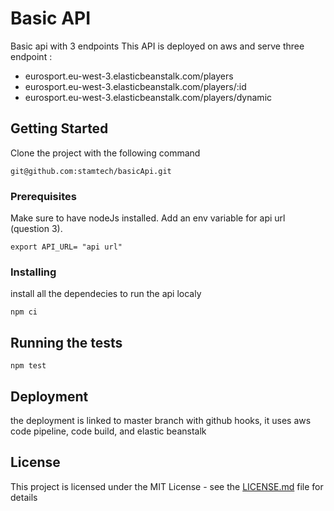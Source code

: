 # Basic API

Basic api with 3 endpoints
This API is deployed on aws and serve three endpoint :

- eurosport.eu-west-3.elasticbeanstalk.com/players
- eurosport.eu-west-3.elasticbeanstalk.com/players/:id
- eurosport.eu-west-3.elasticbeanstalk.com/players/dynamic

## Getting Started

Clone the project with the following command

```
git@github.com:stamtech/basicApi.git
```

### Prerequisites

Make sure to have nodeJs installed.
Add an env variable for api url (question 3).

```
export API_URL= "api url"
```

### Installing

install all the dependecies to run the api localy

```
npm ci
```

## Running the tests

```
npm test
```

## Deployment

the deployment is linked to master branch with github hooks, it uses aws code pipeline, code build, and elastic beanstalk

## License

This project is licensed under the MIT License - see the [LICENSE.md](LICENSE.md) file for details
